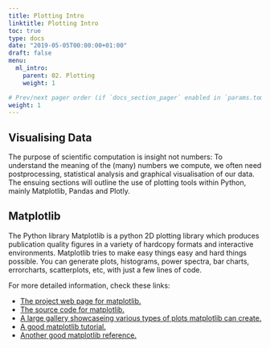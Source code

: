 ```yaml
---
title: Plotting Intro
linktitle: Plotting Intro
toc: true
type: docs
date: "2019-05-05T00:00:00+01:00"
draft: false
menu:
  ml_intro:
    parent: 02. Plotting
    weight: 1

# Prev/next pager order (if `docs_section_pager` enabled in `params.toml`)
weight: 1
---
```


## Visualising Data

The purpose of scientific computation is insight not numbers: To understand the meaning of the (many) numbers we compute, we often need postprocessing, statistical analysis and graphical visualisation of our data. The ensuing sections will outline the  use of plotting tools within Python, mainly Matplotlib, Pandas and Plotly.

## Matplotlib

The Python library Matplotlib is a python 2D plotting library which produces publication quality figures in a variety of hardcopy formats and interactive environments. Matplotlib tries to make easy things easy and hard things possible. You can generate plots, histograms, power spectra, bar charts, errorcharts, scatterplots, etc, with just a few lines of code.

For more detailed information, check these links:

* <a href="http://www.matplotlib.org" target="_blank">The project web page for matplotlib.</a>
* <a href="https://github.com/matplotlib/matplotlib" target="_blank">The source code for matplotlib.</a>
* <a href="http://matplotlib.org/gallery.html" target="_blank">A large gallery showcaseing various types of plots matplotlib can create.</a>
* <a href="http://www.loria.fr/~rougier/teaching/matplotlib" target="_blank">A good matplotlib tutorial.</a>
* <a href="http://scipy-lectures.github.io/matplotlib/matplotlib.html" target="_blank">Another good matplotlib reference.</a>


